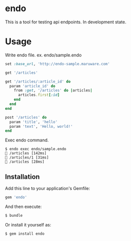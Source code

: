 # endo

This is a tool for testing api endpoints.
In development state.

# Usage

Write endo file.
ex. endo/sample.endo

```ruby
set :base_url, 'http://endo-sample.maruware.com'

get '/articles'

get '/articles/:article_id' do
  param 'article_id' do
    from :get, '/articles' do |articles|
      articles.first[:id]
    end
  end
end

post '/articles' do
  param 'title', 'hello'
  param 'text', 'Hello, world!'
end
```

Exec endo command.

```
$ endo exec endo/sample.endo
🍺 /articles [142ms]
🍺 /articles/1 [31ms]
🍺 /articles [28ms]
```

## Installation

Add this line to your application's Gemfile:

```ruby
gem 'endo'
```

And then execute:

```bash
$ bundle
```

Or install it yourself as:

```bash
$ gem install endo
```